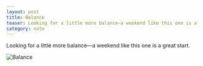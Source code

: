 ```yaml
---
layout: post
title: Balance
teaser: Looking for a little more balance—a weekend like this one is a great start.
category: note
---
```

Looking for a little more balance—a weekend like this one is a great start.

![Balance](http://static.levimcg.com/notes/balance/balance--small.png)
